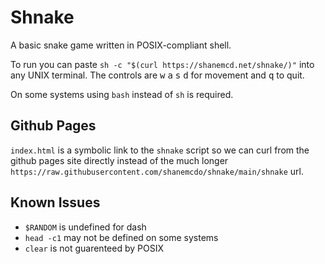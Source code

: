 # Shnake

A basic snake game written in POSIX-compliant shell.

To run you can paste `sh -c "$(curl https://shanemcd.net/shnake/)"` into any UNIX terminal.
The controls are
<kbd>w</kbd>
<kbd>a</kbd>
<kbd>s</kbd>
<kbd>d</kbd>
for movement and
<kbd>q</kbd>
to quit.

On some systems using `bash` instead of `sh` is required.

## Github Pages

`index.html` is a symbolic link to the `shnake` script so we can curl from the github pages site directly
instead of the much longer `https://raw.githubusercontent.com/shanemcdo/shnake/main/shnake` url.

## Known Issues

- `$RANDOM` is undefined for dash
- `head -c1` may not be defined on some systems
- `clear` is not guarenteed by POSIX

